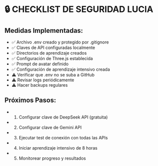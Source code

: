 # 🔒 CHECKLIST DE SEGURIDAD LUCIA

## Medidas Implementadas:
- ✅ Archivo .env creado y protegido por .gitignore
- ✅ Claves de API configuradas localmente
- ✅ Directorios de aprendizaje creados
- ✅ Configuración de Three.js establecida
- ✅ Prompt de avatar definido
- ✅ Configuración de aprendizaje intensivo creada
- ⚠️  Verificar que .env no se suba a GitHub
- ⚠️  Revisar logs periódicamente
- ⚠️  Hacer backups regulares

## Próximos Pasos:
- 1. Configurar clave de DeepSeek API (gratuita)
- 2. Configurar clave de Gemini API
- 3. Ejecutar test de conexión con todas las APIs
- 4. Iniciar aprendizaje intensivo de 8 horas
- 5. Monitorear progreso y resultados
